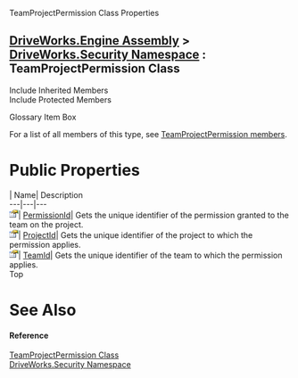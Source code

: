 TeamProjectPermission Class Properties   
  
[DriveWorks.Engine Assembly](topic2156.md) > [DriveWorks.Security Namespace](topic10574.md) : TeamProjectPermission Class  
---  
  
Include Inherited Members    
Include Protected Members    


Glossary Item Box

For a list of all members of this type, see [TeamProjectPermission members](topic10730.md).

# Public Properties

| Name| Description  
---|---|---  
![Public Property](dotnetimages/publicProperty.gif)| [PermissionId](topic10737.md)| Gets the unique identifier of the permission granted to the team on the project.   
![Public Property](dotnetimages/publicProperty.gif)| [ProjectId](topic10738.md)| Gets the unique identifier of the project to which the permission applies.   
![Public Property](dotnetimages/publicProperty.gif)| [TeamId](topic10739.md)| Gets the unique identifier of the team to which the permission applies.   
Top

# See Also

#### Reference

[TeamProjectPermission Class](topic10729.md)   
[DriveWorks.Security Namespace](topic10574.md)


